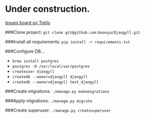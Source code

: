 # Under construction.
[Issues board on Trello](https://trello.com/b/dCVPojTQ/djangyll)

###Clone project:
`git clone git@github.com:boonya/Djangyll.git`

###Install all requirements:
`pip install -r requirements.txt`

###Configure DB...
- `brew install postgres`
- `postgres -D /usr/local/var/postgres`
- `createuser djangyll`
- `createdb --owner=djangyll djangyll`
- `createdb --owner=djangyll test_djangyll`

###Create migrations:
`./manage.py makemigrations`

###Apply migrations:
`./manage.py migrate`

###Create superuser:
`./manage.py createsuperuser`
